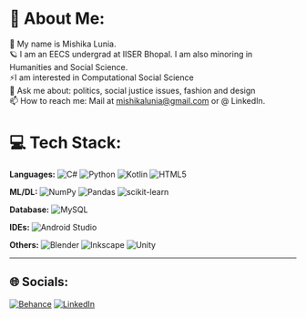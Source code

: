 # 💫 About Me:
👋 My name is Mishika Lunia.<br>🪐 I am an EECS undergrad at IISER Bhopal. I am also minoring in Humanities and Social Science.<br>⚡I am interested in Computational Social Science<br>💬 Ask me about: politics, social justice issues, fashion and design<br>📫 How to reach me: Mail at mishikalunia@gmail.com or @ LinkedIn.


# 💻 Tech Stack:
**Languages:**
![C#](https://img.shields.io/badge/c%23-%23239120.svg?style=flat&logo=c-sharp&logoColor=white) ![Python](https://img.shields.io/badge/python-3670A0?style=flat&logo=python&logoColor=ffdd54) ![Kotlin](https://img.shields.io/badge/kotlin-%230095D5.svg?style=flat&logo=kotlin&logoColor=white) ![HTML5](https://img.shields.io/badge/html5-%23E34F26.svg?style=flat&logo=html5&logoColor=white) 

**ML/DL:**
![NumPy](https://img.shields.io/badge/numpy-%23013243.svg?style=flat&logo=numpy&logoColor=white) ![Pandas](https://img.shields.io/badge/pandas-%23150458.svg?style=flat&logo=pandas&logoColor=white) ![scikit-learn](https://img.shields.io/badge/scikit--learn-%23F7931E.svg?style=flat&logo=scikit-learn&logoColor=white) 

**Database:**
![MySQL](https://img.shields.io/badge/mysql-%2300f.svg?style=flat&logo=mysql&logoColor=white) 

**IDEs:**
![Android Studio](https://img.shields.io/badge/Android_Studio-3DDC84?style=for-the-badge&logo=android-studio&logoColor=white)

**Others:**
![Blender](https://img.shields.io/badge/blender-%23F5792A.svg?style=flat&logo=blender&logoColor=white) ![Inkscape](https://img.shields.io/badge/Inkscape-e0e0e0?style=flat&logo=inkscape&logoColor=080A13) ![Unity](https://img.shields.io/badge/Unity-100000?style=for-the-badge&logo=unity&logoColor=white)

---

## 🌐 Socials:
[![Behance](https://img.shields.io/badge/Behance-1769ff?logo=behance&logoColor=white)](https://www.behance.net/mishika_lunia) [![LinkedIn](https://img.shields.io/badge/LinkedIn-%230077B5.svg?logo=linkedin&logoColor=white)](https://www.linkedin.com/in/mishika-lunia-73725914a/) 
 
<!-- Proudly created with GPRM ( https://gprm.itsvg.in ) -->

